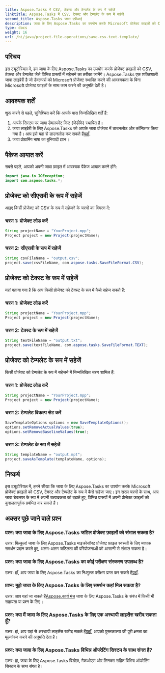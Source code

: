```yaml
---
title: Aspose.Tasks में CSV, टेक्स्ट और टेम्पलेट के रूप में सहेजें
linktitle: Aspose.Tasks में CSV, टेक्स्ट और टेम्पलेट के रूप में सहेजें
second_title: Aspose.Tasks जावा एपीआई
description: जावा के लिए Aspose.Tasks का उपयोग करके Microsoft प्रोजेक्ट फ़ाइलों को CSV, टेक्स्ट और टेम्पलेट स्वरूपों में सहेजना सीखें।
type: docs
weight: 16
url: /hi/java/project-file-operations/save-csv-text-template/
---
```

## परिचय
इस ट्यूटोरियल में, हम जावा के लिए Aspose.Tasks का उपयोग करके प्रोजेक्ट फ़ाइलों को CSV, टेक्स्ट और टेम्पलेट जैसे विभिन्न प्रारूपों में सहेजने का तरीका जानेंगे। Aspose.Tasks एक शक्तिशाली जावा लाइब्रेरी है जो डेवलपर्स को Microsoft प्रोजेक्ट स्थापित करने की आवश्यकता के बिना Microsoft प्रोजेक्ट फ़ाइलों के साथ काम करने की अनुमति देती है।
## आवश्यक शर्तें
शुरू करने से पहले, सुनिश्चित करें कि आपके पास निम्नलिखित शर्तें हैं:
1. आपके सिस्टम पर जावा डेवलपमेंट किट (जेडीके) स्थापित है।
2.  जावा लाइब्रेरी के लिए Aspose.Tasks को आपके जावा प्रोजेक्ट में डाउनलोड और कॉन्फ़िगर किया गया है। आप इसे यहां से डाउनलोड कर सकते हैं[यहाँ](https://releases.aspose.com/tasks/java/).
3. जावा प्रोग्रामिंग भाषा का बुनियादी ज्ञान।

## पैकेज आयात करें
सबसे पहले, आपको अपनी जावा फ़ाइल में आवश्यक पैकेज आयात करने होंगे:
```java
import java.io.IOException;
import com.aspose.tasks.*;
```
## प्रोजेक्ट को सीएसवी के रूप में सहेजें
आइए किसी प्रोजेक्ट को CSV के रूप में सहेजने के चरणों का विवरण दें:
### चरण 1: प्रोजेक्ट लोड करें
```java
String projectName = "YourProject.mpp";
Project project = new Project(projectName);
```
### चरण 2: सीएसवी के रूप में सहेजें
```java
String csvFileName = "output.csv";
project.save(csvFileName, com.aspose.tasks.SaveFileFormat.CSV);
```
## प्रोजेक्ट को टेक्स्ट के रूप में सहेजें
यहां बताया गया है कि आप किसी प्रोजेक्ट को टेक्स्ट के रूप में कैसे सहेज सकते हैं:
### चरण 1: प्रोजेक्ट लोड करें
```java
String projectName = "YourProject.mpp";
Project project = new Project(projectName);
```
### चरण 2: टेक्स्ट के रूप में सहेजें
```java
String textFileName = "output.txt";
project.save(textFileName, com.aspose.tasks.SaveFileFormat.TEXT);
```
## प्रोजेक्ट को टेम्पलेट के रूप में सहेजें
किसी प्रोजेक्ट को टेम्पलेट के रूप में सहेजने में निम्नलिखित चरण शामिल हैं:
### चरण 1: प्रोजेक्ट लोड करें
```java
String projectName = "YourProject.mpp";
Project project = new Project(projectName);
```
### चरण 2: टेम्पलेट विकल्प सेट करें
```java
SaveTemplateOptions options = new SaveTemplateOptions();
options.setRemoveActualValues(true);
options.setRemoveBaselineValues(true);
```
### चरण 3: टेम्पलेट के रूप में सहेजें
```java
String templateName = "output.mpt";
project.saveAsTemplate(templateName, options);
```

## निष्कर्ष
इस ट्यूटोरियल में, हमने सीखा कि जावा के लिए Aspose.Tasks का उपयोग करके Microsoft प्रोजेक्ट फ़ाइलों को CSV, टेक्स्ट और टेम्पलेट के रूप में कैसे सहेजा जाए। इन सरल चरणों के साथ, आप जावा डेवलपर के रूप में अपनी उत्पादकता को बढ़ाते हुए, विभिन्न प्रारूपों में अपनी प्रोजेक्ट फ़ाइलों को कुशलतापूर्वक प्रबंधित कर सकते हैं।
## अक्सर पूछे जाने वाले प्रश्न
### प्रश्न: क्या जावा के लिए Aspose.Tasks जटिल प्रोजेक्ट फ़ाइलों को संभाल सकता है?
उत्तर: बिल्कुल! जावा के लिए Aspose.Tasks माइक्रोसॉफ्ट प्रोजेक्ट फ़ाइल स्वरूपों के लिए व्यापक समर्थन प्रदान करते हुए, अलग-अलग जटिलता की परियोजनाओं को आसानी से संभाल सकता है।
### प्रश्न: क्या जावा के लिए Aspose.Tasks का कोई परीक्षण संस्करण उपलब्ध है?
 उत्तर: हाँ, आप जावा के लिए Aspose.Tasks का निःशुल्क परीक्षण प्राप्त कर सकते हैं[यहाँ](https://releases.aspose.com/).
### प्रश्न: मुझे जावा के लिए Aspose.Tasks के लिए समर्थन कहां मिल सकता है?
 उत्तर: आप यहां जा सकते हैं[Aspose.कार्य मंच](https://forum.aspose.com/c/tasks/15) जावा के लिए Aspose.Tasks के संबंध में किसी भी सहायता या प्रश्न के लिए।
### प्रश्न: क्या मैं जावा के लिए Aspose.Tasks के लिए एक अस्थायी लाइसेंस खरीद सकता हूँ?
 उत्तर: हां, आप यहां से अस्थायी लाइसेंस खरीद सकते हैं[यहाँ](https://purchase.aspose.com/temporary-license/), आपको पुस्तकालय की पूरी क्षमता का मूल्यांकन करने की अनुमति देता है।
### प्रश्न: क्या जावा के लिए Aspose.Tasks विभिन्न ऑपरेटिंग सिस्टम के साथ संगत है?
उत्तर: हां, जावा के लिए Aspose.Tasks विंडोज़, मैकओएस और लिनक्स सहित विभिन्न ऑपरेटिंग सिस्टम के साथ संगत है।